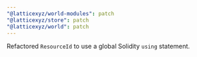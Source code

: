 ```yaml
---
"@latticexyz/world-modules": patch
"@latticexyz/store": patch
"@latticexyz/world": patch
---
```


Refactored `ResourceId` to use a global Solidity `using` statement.
